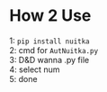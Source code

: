 # How 2 Use
1: ``` pip install nuitka ```  <br>
2: cmd for ``` AutNuitka.py ``` <br>
3: D&D wanna .py file  <br>
4: select num  <br>
5: done <br>

